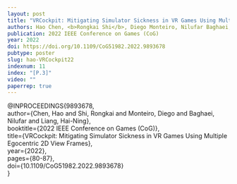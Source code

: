```yaml
---
layout: post
title: "VRCockpit: Mitigating Simulator Sickness in VR Games Using Multiple Egocentric 2D View Frames"
authors: Hao Chen, <b>Rongkai Shi</b>, Diego Monteiro, Nilufar Baghaei, and Hai-Ning Liang
publication: 2022 IEEE Conference on Games (CoG)
year: 2022
doi: https://doi.org/10.1109/CoG51982.2022.9893678
pubtype: poster
slug: hao-VRCockpit22
indexnum: 11
index: "[P.3]"
video: ""
paperrep: true
---
```


@INPROCEEDINGS{9893678,<br/>
author={Chen, Hao and Shi, Rongkai and Monteiro, Diego and Baghaei, Nilufar and Liang, Hai-Ning},<br/>
booktitle={2022 IEEE Conference on Games (CoG)},<br/>
title={VRCockpit: Mitigating Simulator Sickness in VR Games Using Multiple Egocentric 2D View Frames},<br/>
year={2022},<br/>
pages={80-87},<br/>
doi={10.1109/CoG51982.2022.9893678}<br/>
}